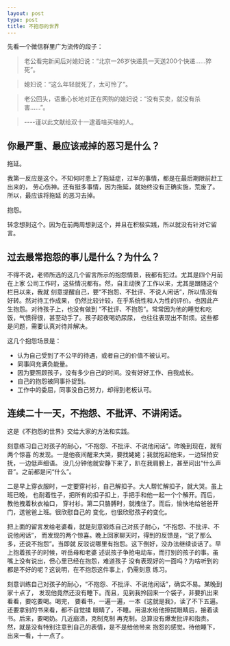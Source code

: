 ```yaml
---
layout: post
type: post
title: 不抱怨的世界
---
```



先看一个微信群里广为流传的段子：

> 老公看完新闻后对媳妇说：“北京一26岁快递员一天送200个快递......猝死”。

> 媳妇说：“这么年轻就死了，太可怜了”。

> 老公回头，语重心长地对正在网购的媳妇说：“没有买卖，就没有杀害......”。

> ----谨以此文献给双十一逮着啥买啥的人。

## 你最严重、最应该戒掉的恶习是什么？

拖延。

我第一反应是这个。不知何时患上了拖延症，过半的事情，都是在最后期限前赶工出来的，
劳心伤神。还有挺多事情，因为拖延，就始终没有正确实施，荒废了。所以，最应该将拖延
的恶习去掉。

抱怨。

转念想到这个。因为在前两周想到这个，并且在积极实践，所以就没有针对它留言。

## 过去最常抱怨的事儿是什么？为什么？

不得不说，老师所选的这几个留言所示的抱怨情景，我都有犯过。尤其是四个月前在上家
公司工作时，这些情况都有。然，自主动换了工作以来，尤其是跟随这个栏目以来，我就
刻意提醒自己，要“不抱怨、不批评、不说人闲话”，所以情况有好转。然对待工作成果，
仍然比较计较，在乎系统性和人为性的评价。也因此产生抱怨。对待孩子上，也没有做到
“不批评、不抱怨”。常常因为他的睡觉和吃饭，气愤得很，甚至动手了。孩子起夜喝奶尿尿，
也往往表现出不耐烦。这些都是问题，需要认真对待并解决。

这几个抱怨场景是：

* 认为自己受到了不公平的待遇，或者自己的价值不被认可。
* 同事间充满负能量。
* 因为要照顾孩子，没有多少自己的时间。没有好好工作、自我成长。
* 自己的抱怨被同事扑捉到。
* 工作中的委屈，同事没自己努力，却得到老板认可。

## 连续二十一天，不抱怨、不批评、不讲闲话。

这是《不抱怨的世界》交给大家的方法和实践。

刻意练习自己对孩子的耐心，“不抱怨、不批评、不说他闲话”。昨晚到现在，就有两个惊喜
的发现。一是他夜间醒来大哭，要找姥姥；我就抱起他来，一边轻拍安抚，一边低声细语。
没几分钟他就安静下来了，趴在我肩膀上，甚至问出“什么声音”。之前都是问“什么”。

二是早上穿衣服时，一定要穿衬衫，自己解扣子。大人帮忙解扣子，就大哭。虽上班已晚，
也耐着性子，把所有的扣子扣上，手把手和他一起一个个解开。而后，教他拽着秋衣袖口，
穿衬衫。第二只胳膊时，就拽住了。而后，愉快地给爸爸开门，送爸爸上班。很欣慰自己的
变化，也很欣慰孩子的变化。

把上面的留言发给老婆看，就是刻意锻炼自己对孩子耐心，“不抱怨、不批评、不说他闲话”，
而发现的两个惊喜。晚上回家聊天时，得到的反馈是，“说了那么多，还说不抱怨”。当即就
反驳说哪里有抱怨。这下倒好，没办法继续谈话了。早上抱着孩子的时候，听岳母和老婆
述说孩子争抢电动车，而打别的孩子的事。虽嘴上没有说出，但心里已经在抱怨，难道孩子
没有表现好的一面吗？为啥听到的都是不好的呢？这说明，在不抱怨这件事上，仍需刻意
练习。

刻意训练自己对孩子的耐心，“不抱怨、不批评、不说他闲话”，确实不易。某晚到家十点了，
发现他竟然还没有睡下。而且，见到我拎回来一个袋子，非要扒出来看看，要吃要喝。喝完，
要看书，一遍一遍，一本《这就是我》，读了不下五遍。还要拿别的书来看，都不自觉揉
眼睛了，不睡。用温水给他擦拭眼睛后，接着读书。后来，要喝奶。几近崩溃，克制克制
再克制。总算没有爆发批评和指责。然，就是没有特别注意到自己的表情，是不是给他带来
抱怨的感觉。待他睡下，出来一看，十一点了。